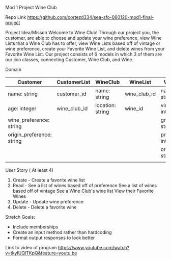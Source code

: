 Mod 1 Project Wine Club

Repo Link
https://github.com/cortezd334/sea-sfo-060120-mod1-final-project

Project Idea/Misson
Welcome to Wine Club! Through our project you, the customer, are able to choose and update your wine preference, view Wine Lists that a Wine Club has to offer, view Wine Lists based off of vintage or wine preference, create your Favorite Wine List, and delete wines from your Favorite Wine List. Our project consists of 6 models in which 3 of them are our join classes, connecting Customer, Wine Club, and Wine. 

Domain

|   Customer     |  CustomerList     |   WineClub    |   WineList    |   Wine    |   Favorite    |
| ------------------------- | -------------- | ---------------- | ------------ | ---------------- | ------------ |
| name: string              | customer_id    | name: string     | wine_club_id | name: string     | wine_id      |
| age: integer              | wine_club_id   | location: string | wine_id      | vintage: integer | customer_id  |
| wine_preference: string   |                |                  |              | grape: string    |              |
| origin_preference: string |                |                  |              | price: integer   |              |
|                           |                |                  |              | origin: string   |              |
|                           |                |                  |              |                  |              |


User Story ( At least 4)
1. Create - Create a favorite wine list
2. Read   - See a list of wines based off of preference
            See a list of wines based off of vintage
            See a Wine Club's wine list
            View their Favorite Wines
3. Update - Update wine preference
4. Delete - Delete a favorite wine

Stretch Goals:
- Include memberships
- Create an input method rather than hardcoding
- Format output responses to look better

Link to video of program https://www.youtube.com/watch?v=tkyIUQlTKpQ&feature=youtu.be